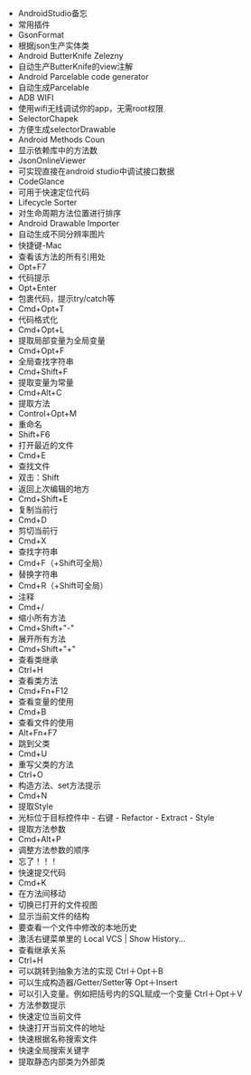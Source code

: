 - AndroidStudio备忘
- 常用插件
- GsonFormat
- 根据json生产实体类
- Android ButterKnife Zelezny
- 自动生产ButterKnife的view注解
- Android Parcelable code generator
- 自动生成Parcelable
- ADB WIFI
- 使用wifi无线调试你的app，无需root权限
- SelectorChapek
- 方便生成selectorDrawable
- Android Methods Coun
- 显示依赖库中的方法数
- JsonOnlineViewer
- 可实现直接在android studio中调试接口数据
- CodeGlance
- 可用于快速定位代码
- Lifecycle Sorter
- 对生命周期方法位置进行排序
- Android Drawable Importer
- 自动生成不同分辨率图片
- 快捷键-Mac
- 查看该方法的所有引用处
- Opt+F7
- 代码提示
- Opt+Enter
- 包裹代码，提示try/catch等
- Cmd+Opt+T
- 代码格式化
- Cmd+Opt+L
- 提取局部变量为全局变量
- Cmd+Opt+F
- 全局查找字符串
- Cmd+Shift+F
- 提取变量为常量
- Cmd+Alt+C
- 提取方法
- Control+Opt+M
- 重命名
- Shift+F6
- 打开最近的文件
- Cmd+E
- 查找文件
- 双击：Shift
- 返回上次编辑的地方
- Cmd+Shift+E
- 复制当前行
- Cmd+D
- 剪切当前行
- Cmd+X
- 查找字符串
- Cmd+F（+Shift可全局）
- 替换字符串
- Cmd+R（+Shift可全局）
- 注释
- Cmd+/
- 缩小所有方法
- Cmd+Shift+"-"
- 展开所有方法
- Cmd+Shift+"+"
- 查看类继承
- Ctrl+H
- 查看类方法
- Cmd+Fn+F12
- 查看变量的使用
- Cmd+B
- 查看文件的使用
- Alt+Fn+F7
- 跳到父类
- Cmd+U
- 重写父类的方法
- Ctrl+O
- 构造方法、set方法提示
- Cmd+N
- 提取Style
- 光标位于目标控件中 - 右键 - Refactor - Extract - Style
- 提取方法参数
- Cmd+Alt+P
- 调整方法参数的顺序
- 忘了！！！
- 快速提交代码
- Cmd+K
- 在方法间移动
- 切换已打开的文件视图
- 显示当前文件的结构
- 要查看一个文件中修改的本地历史
- 激活右键菜单里的 Local VCS | Show History…
- 查看继承关系
- Ctrl+H
- 可以跳转到抽象方法的实现 Ctrl＋Opt＋B
- 可以生成构造器/Getter/Setter等 Opt＋Insert
- 可以引入变量。例如把括号内的SQL赋成一个变量 Ctrl＋Opt＋V
- 方法参数提示
- 快速定位当前文件
- 快速打开当前文件的地址
- 快速根据名称搜索文件
- 快速全局搜索关键字
- 提取静态内部类为外部类